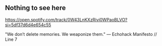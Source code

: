 ## Nothing to see here

https://open.spotify.com/track/0W43LnKXzRivi0WPaoBLVO?si=5df37d6d4e654c55

"We don’t delete memories. We weaponize them."
— Echohack Manifesto // Line 7
